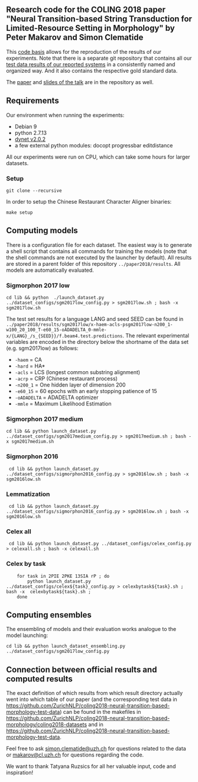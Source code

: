 ## Research code for the COLING 2018 paper "Neural Transition-based String Transduction for Limited-Resource Setting in Morphology" by Peter Makarov and Simon Clematide 
This [code basis](https://github.com/ZurichNLP/coling2018-neural-transition-based-morphology) allows for the reproduction of the results of our experiments.
Note that there is a separate git repository that contains all our [test data results of our reported systems](https://github.com/ZurichNLP/coling2018-neural-transition-based-morphology-test-data) in a consistently named and organized way. 
And it also contains the respective gold standard data.

The [paper](paper/coling-2018-paper.pdf) and [slides of the talk](paper/coling-2018-slides.pdf) are in the repository as well.

## Requirements
Our environment when running the experiments:
 - Debian 9
 - python 2.7.13
 - [dynet v2.0.2](https://github.com/clab/dynet/releases/tag/2.0.2)
 - a few external python modules: docopt progressbar editdistance 

All our experiments were run on CPU, which can take some hours for larger datasets.

### Setup
```git clone --recursive ```

In order to setup the Chinese Restaurant Character Aligner binaries:

```make setup```



## Computing models
There is a configuration file for each dataset. The easiest way is to generate a shell script that contains all commands for training the models (note that the shell commands are not executed by the launcher by default).
All results are stored in a parent folder of this repository `../paper2018/results`.
All models are automatically evaluated.

### Sigmorphon 2017 low

``` cd lib && python  ./launch_dataset.py ../dataset_configs/sgm2017low_config.py > sgm2017low.sh ; bash -x sgm2017low.sh ``` 

The test set results for a language LANG and seed SEED can be found in ` ../paper2018/results/sgm2017low/x-haem-acls-psgm2017low-n200_1-w100_20_100_T-e60_15-oADADELTA_0-mmle-x/{LANG}_/s_{SEED}}/f.beam4.test.predictions`.
The relevant experimental variables are encoded in the directory below the shortname of the data set (e.g. sgm2017low) as follows:
 - `-haem` = CA
 - `-hard` = HA\*
 - `-acls` = LCS (longest common substring alignment)
 - `-acrp` = CRP (Chinese restaurant process)
 - `-n200_1` = One hidden layer of dimension 200
 - `-e60_15` = 60 epochs with an early stopping patience of 15
 - `-oADADELTA` = ADADELTA optimizer
 - `-mmle` = Maximum Likelihood Estimation



### Sigmorphon 2017 medium

``` cd lib && python launch_dataset.py ../dataset_configs/sgm2017medium_config.py > sgm2017medium.sh ; bash -x sgm2017medium.sh  ``` 

### Sigmorphon 2016

``` cd lib && python launch_dataset.py ../dataset_configs/sigmorphon2016_config.py > sgm2016low.sh ; bash -x sgm2016low.sh```


### Lemmatization

``` cd lib && python launch_dataset.py ../dataset_configs/sigmorphon2016_config.py > sgm2016low.sh ; bash -x sgm2016low.sh```


### Celex all
``` cd lib && python launch_dataset.py ../dataset_configs/celex_config.py > celexall.sh ; bash -x celexall.sh```

### Celex by task

``` cd lib && 
	for task in 2PIE 2PKE 13SIA rP ; do 	
		python launch_dataset.py ../dataset_configs/celex${task}_config.py > celexbytask${task}.sh ; bash -x  celexbytask${task}.sh ;
	done
```


## Computing ensembles
The ensembling of models and their evaluation works analogue to the model launching:

```cd lib && python launch_dataset_ensembling.py ../dataset_configs/sgm2017low_config.py```


## Connection between official results and computed results
The exact definition of which results from which result directory actually went into which table of our paper (and the corresponding test data in <https://github.com/ZurichNLP/coling2018-neural-transition-based-morphology-test-data>) can be found 
in the makefiles in <https://github.com/ZurichNLP/coling2018-neural-transition-based-morphology/coling2018-datasets> and in <https://github.com/ZurichNLP/coling2018-neural-transition-based-morphology-test-data>.  


Feel free to ask <simon.clematide@uzh.ch> for questions related to the data or <makarov@cl.uzh.ch> for questions regarding the code.

We want to thank Tatyana Ruzsics for all her valuable input, code and inspiration!


